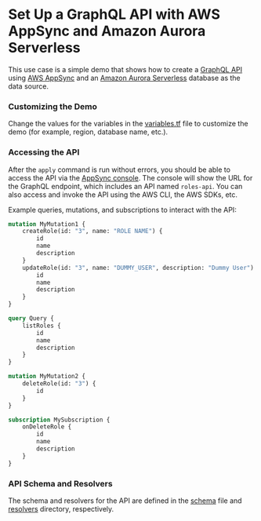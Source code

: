 # Set Up a GraphQL API with AWS AppSync and Amazon Aurora Serverless

This use case is a simple demo that shows how to create a [GraphQL API](https://graphql.org/) using [AWS AppSync](https://aws.amazon.com/appsync/) and
an [Amazon Aurora Serverless](https://aws.amazon.com/rds/aurora/serverless/) database as the data source.

### Customizing the Demo

Change the values for the variables in the [variables.tf](variables.tf) file to customize the demo (for example, region, database name, etc.).

### Accessing the API

After the `apply` command is run without errors, you should be able to access the API via
the [AppSync console](https://us-east-1.console.aws.amazon.com/appsync/home?region=us-east-1#/).
The console will show the URL for the GraphQL endpoint, which includes an API named `roles-api`.
You can also access and invoke the API using the AWS CLI, the AWS SDKs, etc.

Example queries, mutations, and subscriptions to interact with the API:

```graphql
mutation MyMutation1 {
    createRole(id: "3", name: "ROLE NAME") {
        id
        name
        description
    }
    updateRole(id: "3", name: "DUMMY_USER", description: "Dummy User") {
        id
        name
        description
    }
}

query Query {
    listRoles {
        id
        name
        description
    }
}

mutation MyMutation2 {
    deleteRole(id: "3") {
        id
    }
}

subscription MySubscription {
    onDeleteRole {
        id
        name
        description
    }
}
```

### API Schema and Resolvers

The schema and resolvers for the API are defined in the [schema](assets/apis/roles/schema.graphql) file and [resolvers](assets/apis/roles/resolvers/)
directory, respectively.
